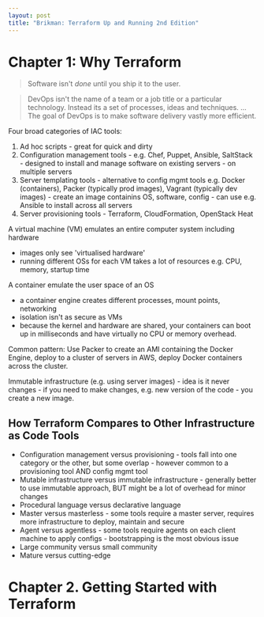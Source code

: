 ```yaml
---
layout: post
title: "Brikman: Terraform Up and Running 2nd Edition"
---
```

# Chapter 1: Why Terraform

>Software isn't _done_ until you ship it to the user.

>DevOps isn't the  name of a team or a job title or a particular technology. Instead its a set of processes, ideas and techniques. ... The goal of DevOps is to make software delivery vastly more efficient.

Four broad categories of IAC tools:
1. Ad hoc scripts - great for quick and dirty
2. Configuration management tools - e.g. Chef, Puppet, Ansible, SaltStack - designed to install and manage software on existing servers - on multiple servers
3. Server templating tools - alternative to config mgmt tools e.g. Docker (containers), Packer (typically prod images), Vagrant (typically dev images) - create an image containins OS, software, config - can use e.g. Ansible to install across all servers
4. Server provisioning tools - Terraform, CloudFormation, OpenStack Heat

A virtual machine (VM) emulates an entire computer system including hardware
- images only see 'virtualised hardware'
- running different OSs for each VM takes a lot of resources e.g. CPU, memory, startup time

A container emulate the user space of an OS
- a container engine creates different processes, mount points, networking
- isolation isn't as secure as VMs
- because the kernel and hardware are shared, your containers can boot up in milliseconds and have virtually no CPU or memory overhead.

Common pattern: Use Packer to create an AMI containing the Docker Engine, deploy to a cluster of servers in AWS, deploy Docker containers across the cluster.

Immutable infrastructure (e.g. using server images) - idea is it never changes - if you need to make changes, e.g. new version of the code - you create a new image.

## How Terraform Compares to Other Infrastructure as Code Tools

* Configuration management versus provisioning - tools fall into one category or the other, but some overlap - however common to a provisioning tool AND config mgmt tool
* Mutable infrastructure versus immutable infrastructure - generally better to use immutable approach, BUT might be a lot of overhead for minor changes
* Procedural language versus declarative language
* Master versus masterless - some tools require a master server, requires more infrastructure to deploy, maintain and secure
* Agent versus agentless - some tools require agents on each client machine to apply configs - bootstrapping is the most obvious issue
* Large community versus small community
* Mature versus cutting-edge

# Chapter 2. Getting Started with Terraform

    


